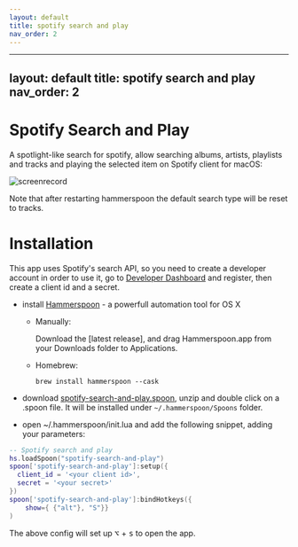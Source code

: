 ```yaml
---
layout: default
title: spotify search and play
nav_order: 2
---
```

---
layout: default
title: spotify search and play
nav_order: 2
---
# Spotify Search and Play

A spotlight-like search for spotify, allow searching albums, artists, playlists and tracks and playing the selected item on Spotify client for macOS:

<img alt="screenrecord" src="https://github.com/fork-my-spoons/spotify-search-and-play.spoon/raw/main/screenshots/screenrecord.gif">

Note that after restarting hammerspoon the default search type will be reset to tracks.

# Installation

This app uses Spotify's search API, so you need to create a developer account in order to use it, go to [Developer Dashboard](https://developer.spotify.com/dashboard/) and register, then create a client id and a secret.

 - install [Hammerspoon](http://www.hammerspoon.org/) - a powerfull automation tool for OS X
   - Manually:

      Download the [latest release], and drag Hammerspoon.app from your Downloads folder to Applications.
   - Homebrew:

      ```brew install hammerspoon --cask```

 - download [spotify-search-and-play.spoon](https://github.com/fork-my-spoons/spotify-search-and-play.spoon/releases/latest/download/spotify-search-and-play.spoon.zip), unzip and double click on a .spoon file. It will be installed under `~/.hammerspoon/Spoons` folder.
 
 - open ~/.hammerspoon/init.lua and add the following snippet, adding your parameters:

```lua
-- Spotify search and play
hs.loadSpoon("spotify-search-and-play")
spoon['spotify-search-and-play']:setup({
  client_id = '<your client id>',
  secret = '<your secret>'
})
spoon['spotify-search-and-play']:bindHotkeys({
    show={ {"alt"}, "S"}}
)
```

The above config will set up <kbd>⌥</kbd> + <kbd>s</kbd> to open the app. 
